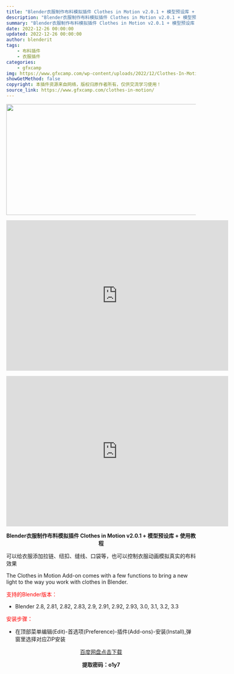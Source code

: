 ```yaml
---
title: "Blender衣服制作布料模拟插件 Clothes in Motion v2.0.1 + 模型预设库 + 使用教程"
description: "Blender衣服制作布料模拟插件 Clothes in Motion v2.0.1 + 模型预设库 + 使用教程 可以给衣服添加拉链、纽扣、缝线、口袋等，也可以控制衣服动画模拟真实的布料效果 The..."
summary: "Blender衣服制作布料模拟插件 Clothes in Motion v2.0.1 + 模型预设库 + 使用教程 可以给衣服添加拉链、纽扣、缝线、口袋等，也可以控制衣服动画模拟真实的布料效果 The..."
date: 2022-12-26 00:00:00
updated: 2022-12-26 00:00:00
author: blenderit
tags: 
    - 布料插件
    - 衣服插件
categories:
    - gfxcamp
img: https://www.gfxcamp.com/wp-content/uploads/2022/12/Clothes-In-Motion.jpg
showGetMethod: false
copyright: 本插件资源来自网络，版权归原作者所有，仅供交流学习使用！
source_link: https://www.gfxcamp.com/clothes-in-motion/
---
```

<div><p><img decoding="async" class="aligncenter size-full wp-image-109130" src="https://www.gfxcamp.com/wp-content/uploads/2022/12/Clothes-In-Motion.jpg" data-src="https://www.gfxcamp.com/wp-content/uploads/2022/12/Clothes-In-Motion.jpg" alt="" width="590" height="295" data-srcset="https://www.gfxcamp.com/wp-content/uploads/2022/12/Clothes-In-Motion.jpg 590w, https://www.gfxcamp.com/wp-content/uploads/2022/12/Clothes-In-Motion-150x75.jpg 150w" data-sizes="(max-width: 590px) 100vw, 590px"></p><p style="text-align: center;"><iframe loading="lazy" src="https://player.youku.com/embed/XNTkzMTQzNjA5Mg==" width="590" height="400" frameborder="0" allowfullscreen="allowfullscreen" data-mce-fragment="1"></iframe></p><p style="text-align: center;"><iframe loading="lazy" src="https://player.youku.com/embed/XNTkyOTc0NDA3Mg==" width="590" height="400" frameborder="0" allowfullscreen="allowfullscreen" data-mce-fragment="1"></iframe></p><p style="text-align: center;"><strong>Blender衣服制作布料模拟插件 Clothes in Motion v2.0.1 + 模型预设库 + 使用教程</strong></p><p>可以给衣服添加拉链、纽扣、缝线、口袋等，也可以控制衣服动画模拟真实的布料效果</p><p>The Clothes in Motion Add-on comes with a few functions to bring a new light to the way you work with clothes in Blender.</p><p style="text-align: left;"><span style="color: #ff0000;">支持的Blender版本：</span></p><ul>
<li style="text-align: left;">Blender 2.8, 2.81, 2.82, 2.83, 2.9, 2.91, 2.92, 2.93, 3.0, 3.1, 3.2, 3.3</li>
</ul><p style="text-align: left;"><span style="color: #ff0000;">安装步骤：</span></p><ul>
<li>在顶部菜单编辑(Edit)-首选项(Preference)-插件(Add-ons)-安装(Install),弹窗里选择对应ZIP安装</li>
</ul><p style="text-align: center;"><a class="maxbutton-3 maxbutton maxbutton-baidu" target="_blank" rel="noopener" href="https://pan.baidu.com/s/1KB5HkVHBpe2y1DMWvtuVRw?pwd=o1y7"><span class="mb-text">百度网盘点击下载</span></a></p><p style="text-align: center;"><strong>提取密码：o1y7</strong></p></div>